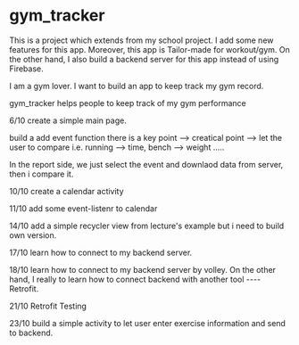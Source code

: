 # gym_tracker

This is a project which extends from my school project. I add some new features for this app. Moreover, this app is Tailor-made for workout/gym. On the other hand, I also build a backend server for this app instead of using Firebase. 

I am a gym lover. I want to build an app to keep track my gym record. 

gym_tracker helps people to keep track of my gym performance

6/10 create a simple main page. 

build a add event function there is a key point --> creatical point --> let the user to compare i.e. running --> time, bench --> weight .....

In the report side, we just select the event and downlaod data from server, then i compare it.

10/10 create a calendar activity

11/10 add some event-listenr to calendar 

14/10 add a simple recycler view from lecture's example but i need to build own version. 

17/10 learn how to connect to my backend server.

18/10 learn how to connect to my backend server by volley. On the other hand, I really to learn how to connect backend with another tool ---- Retrofit. 

21/10 Retrofit Testing

23/10 build a simple activity to let user enter exercise information and send to backend.

